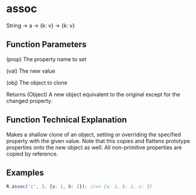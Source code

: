 # assoc

String → a → {k: v} → {k: v}

## Function Parameters

(prop)
The property name to set

(val)
The new value

(obj)
The object to clone

Returns (Object) A new object equivalent to the original except for the changed property.

## Function Technical Explanation

Makes a shallow clone of an object, setting or overriding the specified property with the given value.
Note that this copies and flattens prototype properties onto the new object as well.
All non-primitive properties are copied by reference.

## Examples
```javascript
R.assoc('c', 3, {a: 1, b: 2}); //=> {a: 1, b: 2, c: 3}
```
